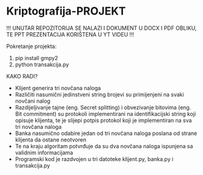 # Kriptografija-PROJEKT
!!! UNUTAR REPOZITORIJA SE NALAZI I DOKUMENT U DOCX I PDF OBLIKU, TE PPT PREZENTACIJA KORIŠTENA U YT VIDEU !!!

Pokretanje projekta:
  1. pip install gmpy2
  2. python transakcija.py


KAKO RADI?
- Klijent generira tri novčana naloga
- Različiti nasumični jedinstveni string brojevi su primijenjeni na svaki novčani nalog
- Razdijeljivanje tajne (eng. Secret splitting) i obvezivanje bitovima (eng. Bit commitment) su protokoli implementirani na identifikacijski string koji opisuje klijenta, te je slijepi potpis protokol koji je implementiran na sva tri novčana naloga
- Banka nasumično odabire jedan od tri novčana naloga poslana od strane klijenta da ostane neotvoren
- Te na kraju algoritam potvrđuje da su dva novčana naloga ispunjena sa validnim informacijama 
- Programski kod je razdvojen u tri datoteke klijent.py, banka.py i transakcija.py

